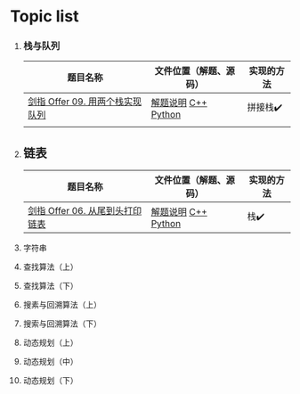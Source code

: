 # Topic list

1. ### 栈与队列

   | 题目名称                                                     | 文件位置（解题、源码）                                       | 实现的方法 |
   | ------------------------------------------------------------ | ------------------------------------------------------------ | ---------- |
   | [剑指 Offer 09. 用两个栈实现队列](https://leetcode-cn.com/problems/yong-liang-ge-zhan-shi-xian-dui-lie-lcof/) | [解题说明](Aim-At-Offer/09_Implement_the_queue_with_two_stacks/09_Implement_the_queue_with_two_stacks.md)  [C++](Aim-At-Offer/09_Implement_the_queue_with_two_stacks/main.cpp)  [Python](Aim-At-Offer/09_Implement_the_queue_with_two_stacks/main.py) | 拼接栈✔️    |
   |                                                              |                                                              |            |

2. ## 链表
   
   | 题目名称                                                     | 文件位置（解题、源码）                                       | 实现的方法 |
   | ------------------------------------------------------------ | ------------------------------------------------------------ | ---------- |
   | [剑指 Offer 06. 从尾到头打印链表](https://leetcode-cn.com/problems/cong-wei-dao-tou-da-yin-lian-biao-lcof/) | [解题说明](Aim-At-Offer/06_print-linked-list-from-beginning-to-end/06_print-linked-list-from-beginning-to-end.md)  [C++](Aim-At-Offer/06_print-linked-list-from-beginning-to-end/main.cpp)  [Python](Aim-At-Offer/06_print-linked-list-from-beginning-to-end/main.py) | 栈✔️        |

3. 字符串

4. 查找算法（上）

5. 查找算法（下）

6. 搜素与回溯算法（上）

7. 搜索与回溯算法（下）

8. 动态规划（上）

9. 动态规划（中）

10. 动态规划（下）




